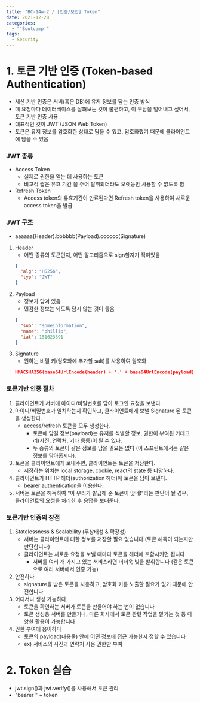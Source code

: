 ```yaml
---
title: "BC-14w-2 / [인증/보안] Token"
date: 2021-12-28
categories:
  - "'Bootcamp'"
tags:
  - Security
---
```


# 1. 토큰 기반 인증 (Token-based Authentication)

- 세션 기반 인증은 서버(혹은 DB)에 유저 정보를 담는 인증 방식
- 매 요청마다 데이터베이스를 살펴보는 것이 불편하고, 이 부담을 덜어내고 싶어서, 토큰 기반 인증 사용
- 대표적인 것이 JWT (JSON Web Token)
- 토큰은 유저 정보를 암호화한 상태로 담을 수 있고, 암호화했기 때문에 클라이언트에 담을 수 있음

### JWT 종류

- Access Token
  - 실제로 권한을 얻는 데 사용하는 토큰
  - 비교적 짧은 유효 기간 을 주어 탈취되더라도 오랫동안 사용할 수 없도록 함
- Refresh Token
  - Access token의 유효기간이 만료된다면 Refresh token을 사용하여 새로운 access token을 발급

### JWT 구조

- aaaaaa(Header).bbbbbb(Payload).cccccc(Signature)

1. Header
   - 어떤 종류의 토큰인지, 어떤 알고리즘으로 sign할지가 적혀있음
   ```json
   {
     "alg": "HS256",
     "typ": "JWT"
   }
   ```
2. Payload
   - 정보가 담겨 있음
   - 민감한 정보는 되도록 담지 않는 것이 좋음
   ```json
   {
     "sub": "someInformation",
     "name": "phillip",
     "iat": 151623391
   }
   ```
3. Signature
   - 원하는 비밀 키(암호화에 추가할 salt)를 사용하여 암호화
   ```json
   HMACSHA256(base64UrlEncode(header) + '.' + base64UrlEncode(payload), secret);
   ```

### 토큰기반 인증 절차

1. 클라이언트가 서버에 아이디/비밀번호를 담아 로그인 요청을 보낸다.
2. 아이디/비밀번호가 일치하는지 확인하고, 클라이언트에게 보낼 Signature 된 토큰을 생성한다.
   - access/refresh 토큰을 모두 생성한다.
     - 토큰에 담길 정보(payload)는 유저를 식별할 정보, 권한이 부여된 카테고리(사진, 연락처, 기타 등등)이 될 수 있다.
     - 두 종류의 토큰이 같은 정보를 담을 필요는 없다 (이 스프린트에서는 같은 정보를 담아줍시다).
3. 토큰을 클라이언트에게 보내주면, 클라이언트는 토큰을 저장한다.
   - 저장하는 위치는 local storage, cookie, react의 state 등 다양하다.
4. 클라이언트가 HTTP 헤더(authorization 헤더)에 토큰을 담아 보낸다.
   - bearer authentication을 이용한다.
5. 서버는 토큰을 해독하여 "아 우리가 발급해 준 토큰이 맞네!"라는 판단이 될 경우, 클라이언트의 요청을 처리한 후 응답을 보내준다.

### 토큰기반 인증의 장점

1. Statelessness & Scalability (무상태성 & 확장성)
   - 서버는 클라이언트에 대한 정보를 저장할 필요 없습니다 (토큰 해독이 되는지만 판단합니다)
   - 클라이언트는 새로운 요청을 보낼 때마다 토큰을 헤더에 포함시키면 됩니다
     - 서버를 여러 개 가지고 있는 서비스라면 더더욱 빛을 발휘합니다 (같은 토큰으로 여러 서버에서 인증 가능)
2. 안전하다
   - signature을 받은 토큰을 사용하고, 암호화 키를 노출할 필요가 없기 때문에 안전합니다
3. 어디서나 생성 가능하다
   - 토큰을 확인하는 서버가 토큰을 만들어야 하는 법이 없습니다
   - 토큰 생성용 서버를 만들거나, 다른 회사에서 토큰 관련 작업을 맡기는 것 등 다양한 활용이 가능합니다
4. 권한 부여에 용이하다
   - 토큰의 payload(내용물) 안에 어떤 정보에 접근 가능한지 정할 수 있습니다
   - ex) 서비스의 사진과 연락처 사용 권한만 부여

# 2. Token 실습

- jwt.sign()과 jwt.verify()를 사용해서 토큰 관리
- "bearer " + token
